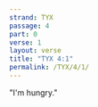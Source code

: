 ```yaml
---
strand: TYX
passage: 4
part: 0
verse: 1
layout: verse
title: "TYX 4:1"
permalink: /TYX/4/1/
---
```

"I'm hungry."
